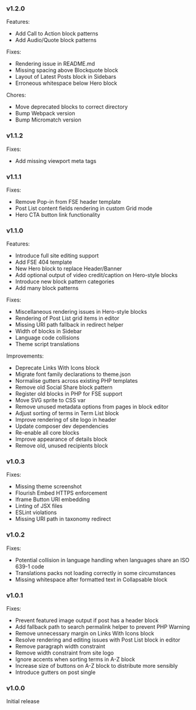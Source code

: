 ### v1.2.0
Features:
- Add Call to Action block patterns
- Add Audio/Quote block patterns

Fixes:
- Rendering issue in README.md
- Missing spacing above Blockquote block
- Layout of Latest Posts block in Sidebars
- Erroneous whitespace below Hero block

Chores:
- Move deprecated blocks to correct directory
- Bump Webpack version
- Bump Micromatch version

### v1.1.2
Fixes:
- Add missing viewport meta tags

### v1.1.1
Fixes:
- Remove Pop-in from FSE header template
- Post List content fields rendering in custom Grid mode
- Hero CTA button link functionality

### v1.1.0
Features:
- Introduce full site editing support
- Add FSE 404 template
- New Hero block to replace Header/Banner
- Add optional output of video credit/caption on Hero-style blocks
- Introduce new block pattern categories
- Add many block patterns

Fixes:
- Miscellaneous rendering issues in Hero-style blocks
- Rendering of Post List grid items in editor
- Missing URI path fallback in redirect helper
- Width of blocks in Sidebar
- Language code collisions
- Theme script translations

Improvements:
- Deprecate Links With Icons block
- Migrate font family declarations to theme.json
- Normalise gutters across existing PHP templates
- Remove old Social Share block pattern
- Register old blocks in PHP for FSE support
- Move SVG sprite to CSS var
- Remove unused metadata options from pages in block editor
- Adjust sorting of terms in Term List block
- Improve rendering of site logo in header
- Update composer dev dependencies
- Re-enable all core blocks
- Improve appearance of details block
- Remove old, unused recipients block

### v1.0.3
Fixes:
- Missing theme screenshot
- Flourish Embed HTTPS enforcement
- Iframe Button URI embedding
- Linting of JSX files
- ESLint violations
- Missing URI path in taxonomy redirect

### v1.0.2
Fixes:
- Potential collision in language handling when languages share an ISO 639-1 code
- Translations packs not loading correctly in some circumstances
- Missing whitespace after formatted text in Collapsable block

### v1.0.1
Fixes:
- Prevent featured image output if post has a header block
- Add fallback path to search permalink helper to prevent PHP Warning
- Remove unnecessary margin on Links With Icons block
- Resolve rendering and editing issues with Post List block in editor
- Remove paragraph width constraint
- Remove width constraint from site logo
- Ignore accents when sorting terms in A-Z block
- Increase size of buttons on A-Z block to distribute more sensibly
- Introduce gutters on post single

### v1.0.0
Initial release
